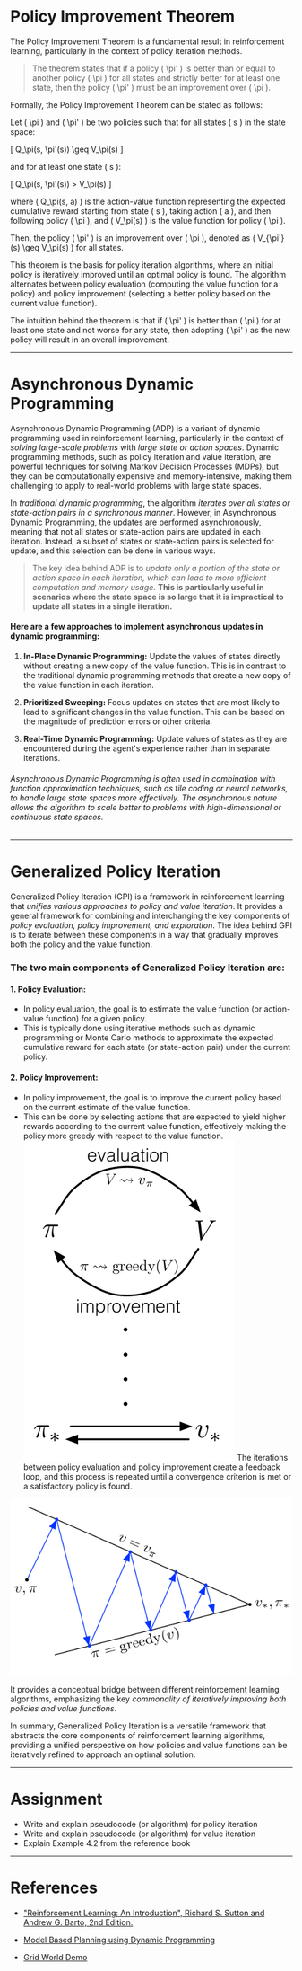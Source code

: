 # Policy Improvement Theorem

The Policy Improvement Theorem is a fundamental result in reinforcement learning, particularly in the context of policy iteration methods. 

> The theorem states that if a policy \( \pi' \) is better than or equal to another policy \( \pi \) for all states and strictly better for at least one state, then the policy \( \pi' \) must be an improvement over \( \pi \).

Formally, the Policy Improvement Theorem can be stated as follows:

Let \( \pi \) and \( \pi' \) be two policies such that for all states \( s \) in the state space:

\[ Q_\pi(s, \pi'(s)) \geq V_\pi(s) \]

and for at least one state \( s \):

\[ Q_\pi(s, \pi'(s)) > V_\pi(s) \]

where \( Q_\pi(s, a) \) is the action-value function representing the expected cumulative reward starting from state \( s \), taking action \( a \), and then following policy \( \pi \), and \( V_\pi(s) \) is the value function for policy \( \pi \).

Then, the policy \( \pi' \) is an improvement over \( \pi \), denoted as \( V_{\pi'}(s) \geq V_\pi(s) \) for all states.

This theorem is the basis for policy iteration algorithms, where an initial policy is iteratively improved until an optimal policy is found. The algorithm alternates between policy evaluation (computing the value function for a policy) and policy improvement (selecting a better policy based on the current value function).

The intuition behind the theorem is that if \( \pi' \) is better than \( \pi \) for at least one state and not worse for any state, then adopting \( \pi' \) as the new policy will result in an overall improvement.

---
# Asynchronous Dynamic Programming
Asynchronous Dynamic Programming (ADP) is a variant of dynamic programming used in reinforcement learning, particularly in the context of *solving large-scale problems* with *large state or action spaces*. Dynamic programming methods, such as policy iteration and value iteration, are powerful techniques for solving Markov Decision Processes (MDPs), but they can be computationally expensive and memory-intensive, making them challenging to apply to real-world problems with large state spaces.

In *traditional dynamic programming*, the algorithm *iterates over all states or state-action pairs in a synchronous manner*. However, in Asynchronous Dynamic Programming, the updates are performed asynchronously, meaning that not all states or state-action pairs are updated in each iteration. Instead, a subset of states or state-action pairs is selected for update, and this selection can be done in various ways.

> The key idea behind ADP is to *update only a portion of the state or action space in each iteration, which can lead to more efficient computation and memory usage*. **This is particularly useful in scenarios where the state space is so large that it is impractical to update all states in a single iteration.**

#### Here are a few approaches to implement asynchronous updates in dynamic programming:

1. **In-Place Dynamic Programming:** Update the values of states directly without creating a new copy of the value function. This is in contrast to the traditional dynamic programming methods that create a new copy of the value function in each iteration.

2. **Prioritized Sweeping:** Focus updates on states that are most likely to lead to significant changes in the value function. This can be based on the magnitude of prediction errors or other criteria.

3. **Real-Time Dynamic Programming:** Update values of states as they are encountered during the agent's experience rather than in separate iterations.

###### Asynchronous Dynamic Programming is often used in combination with function approximation techniques, such as tile coding or neural networks, to handle large state spaces more effectively. The asynchronous nature allows the algorithm to scale better to problems with high-dimensional or continuous state spaces.

---
# Generalized Policy Iteration

Generalized Policy Iteration (GPI) is a framework in reinforcement learning that *unifies various approaches to policy and value iteration*. It provides a general framework for combining and interchanging the key components of *policy evaluation, policy improvement, and exploration*. The idea behind GPI is to iterate between these components in a way that gradually improves both the policy and the value function.

### The two main components of Generalized Policy Iteration are:

#### 1. **Policy Evaluation:**
- In policy evaluation, the goal is to estimate the value function (or action-value function) for a given policy.
- This is typically done using iterative methods such as dynamic programming or Monte Carlo methods to approximate the expected cumulative reward for each state (or state-action pair) under the current policy.

#### 2. **Policy Improvement:**
- In policy improvement, the goal is to improve the current policy based on the current estimate of the value function.
- This can be done by selecting actions that are expected to yield higher rewards according to the current value function, effectively making the policy more greedy with respect to the value function.
![](./L15_01.png)
The iterations between policy evaluation and policy improvement create a feedback loop, and this process is repeated until a convergence criterion is met or a satisfactory policy is found.


![](./L15_02.png)

It provides a conceptual bridge between different reinforcement learning algorithms, emphasizing the key *commonality of iteratively improving both policies and value functions*.

In summary, Generalized Policy Iteration is a versatile framework that abstracts the core components of reinforcement learning algorithms, providing a unified perspective on how policies and value functions can be iteratively refined to approach an optimal solution.

---
# Assignment 
- Write and explain pseudocode (or algorithm) for policy iteration
- Write and explain pseudocode (or algorithm) for value iteration
- Explain Example 4.2 from the reference book



---
# References



- ["Reinforcement Learning: An Introduction", Richard S. Sutton and Andrew G. Barto, 2nd Edition.](https://inst.eecs.berkeley.edu/~cs188/sp20/assets/files/SuttonBartoIPRLBook2ndEd.pdf)


- [Model Based Planning using Dynamic Programming](https://www.analyticsvidhya.com/blog/2018/09/reinforcement-learning-model-based-planning-dynamic-programming/)

- [Grid World Demo](https://cs.stanford.edu/people/karpathy/reinforcejs/gridworld_dp.html)




